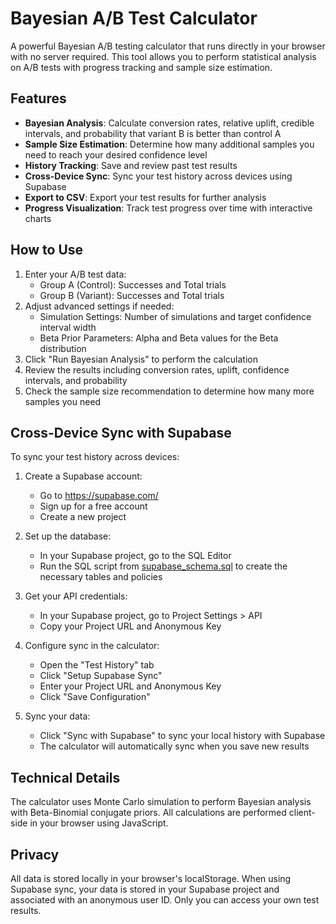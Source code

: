 # Bayesian A/B Test Calculator

A powerful Bayesian A/B testing calculator that runs directly in your browser with no server required. This tool allows you to perform statistical analysis on A/B tests with progress tracking and sample size estimation.

## Features

- **Bayesian Analysis**: Calculate conversion rates, relative uplift, credible intervals, and probability that variant B is better than control A
- **Sample Size Estimation**: Determine how many additional samples you need to reach your desired confidence level
- **History Tracking**: Save and review past test results
- **Cross-Device Sync**: Sync your test history across devices using Supabase
- **Export to CSV**: Export your test results for further analysis
- **Progress Visualization**: Track test progress over time with interactive charts

## How to Use

1. Enter your A/B test data:
   - Group A (Control): Successes and Total trials
   - Group B (Variant): Successes and Total trials
2. Adjust advanced settings if needed:
   - Simulation Settings: Number of simulations and target confidence interval width
   - Beta Prior Parameters: Alpha and Beta values for the Beta distribution
3. Click "Run Bayesian Analysis" to perform the calculation
4. Review the results including conversion rates, uplift, confidence intervals, and probability
5. Check the sample size recommendation to determine how many more samples you need

## Cross-Device Sync with Supabase

To sync your test history across devices:

1. Create a Supabase account:
   - Go to https://supabase.com/
   - Sign up for a free account
   - Create a new project

2. Set up the database:
   - In your Supabase project, go to the SQL Editor
   - Run the SQL script from [supabase_schema.sql](supabase_schema.sql) to create the necessary tables and policies

3. Get your API credentials:
   - In your Supabase project, go to Project Settings > API
   - Copy your Project URL and Anonymous Key

4. Configure sync in the calculator:
   - Open the "Test History" tab
   - Click "Setup Supabase Sync"
   - Enter your Project URL and Anonymous Key
   - Click "Save Configuration"

5. Sync your data:
   - Click "Sync with Supabase" to sync your local history with Supabase
   - The calculator will automatically sync when you save new results

## Technical Details

The calculator uses Monte Carlo simulation to perform Bayesian analysis with Beta-Binomial conjugate priors. All calculations are performed client-side in your browser using JavaScript.

## Privacy

All data is stored locally in your browser's localStorage. When using Supabase sync, your data is stored in your Supabase project and associated with an anonymous user ID. Only you can access your own test results.